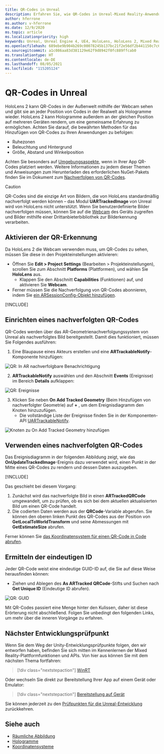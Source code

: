 ```yaml
---
title: QR-Codes in Unreal
description: Erfahren Sie, wie QR-Codes in Unreal-Mixed Reality-Anwendungen eingerichtet, verwendet und nachverfolgt werden.
author: hferrone
ms.author: v-hferrone
ms.date: 12/9/2020
ms.topic: article
ms.localizationpriority: high
keywords: Unreal, Unreal Engine 4, UE4, HoloLens, HoloLens 2, Mixed Reality, Entwicklung, Features, Dokumentation, Leitfäden, Hologramme, QR-Codes, Mixed Reality-Headset Windows Mixed Reality-Headset, Virtual Reality-Headset
ms.openlocfilehash: 689ebe9b904b269c00078245b137bc21f2e56df2b441150c7c6b18c179ac51f4
ms.sourcegitcommit: a1c086aa83d381129e62f9d8942f0fc889ffcab0
ms.translationtype: HT
ms.contentlocale: de-DE
ms.lasthandoff: 08/05/2021
ms.locfileid: "115205124"
---
```

# <a name="qr-codes-in-unreal"></a>QR-Codes in Unreal

HoloLens 2 kann QR-Codes in der Außenwelt mithilfe der Webcam sehen und gibt sie an jeder Position von Codes in der Realwelt als Hologramme wieder. HoloLens 2 kann Hologramme außerdem an der gleichen Position auf mehreren Geräten rendern, um eine gemeinsame Erfahrung zu ermöglichen. Achten Sie darauf, die bewährten Methoden für das Hinzufügen von QR-Codes zu Ihren Anwendungen zu befolgen:

- Ruhezonen
- Beleuchtung und Hintergrund
- Größe, Abstand und Winkelposition

Achten Sie besonders auf [Umgebungsaspekte](/hololens/hololens-environment-considerations), wenn in Ihrer App QR-Codes platziert werden. Weitere Informationen zu jedem dieser Themen und Anweisungen zum Herunterladen des erforderlichen NuGet-Pakets finden Sie im Dokument zum [Nachverfolgen von QR-Codes](../platform-capabilities-and-apis/qr-code-tracking.md).

> [!CAUTION]
> QR-Codes sind die einzige Art von Bildern, die von HoloLens standardmäßig nachverfolgt werden können – das Modul **UARTrackedImage** von Unreal wird von HoloLens nicht unterstützt. Wenn Sie benutzerdefinierte Bilder nachverfolgen müssen, können Sie auf die [Webcam](unreal-hololens-camera.md) des Geräts zugreifen und Bilder mithilfe einer Drittanbieterbibliothek zur Bilderkennung verarbeiten. 

## <a name="enabling-qr-detection"></a>Aktivieren der QR-Erkennung

Da HoloLens 2 die Webcam verwenden muss, um QR-Codes zu sehen, müssen Sie diese in den Projekteinstellungen aktivieren:
- Öffnen Sie **Edit > Project Settings** (Bearbeiten > Projekteinstellungen), scrollen Sie zum Abschnitt **Platforms** (Plattformen), und wählen Sie **HoloLens** aus.
    + Klappen Sie den Abschnitt **Capabilities** (Funktionen) auf, und aktivieren Sie **Webcam**.  
- Ferner müssen Sie die Nachverfolgung von QR-Codes abonnieren, indem Sie [ein ARSessionConfig-Objekt hinzufügen](/windows/mixed-reality/unreal-uxt-ch3#adding-the-session-asset).

[!INCLUDE[](includes/tabs-qr-codes-1.md)]

## <a name="setting-up-a-tracked-qr-code"></a>Einrichten eines nachverfolgten QR-Codes

QR-Codes werden über das AR-Geometrienachverfolgungssystem von Unreal als nachverfolgtes Bild bereitgestellt. Damit dies funktioniert, müssen Sie Folgendes ausführen:
1. Eine Blaupause eines Akteurs erstellen und eine **ARTrackableNotify**-Komponente hinzufügen:

![QR: In AR nachverfolgbare Benachrichtigung](images/unreal-spatialmapping-artrackablenotify.PNG)

2. **ARTrackableNotify** auswählen und den Abschnitt **Events** (Ereignisse) im Bereich **Details** aufklappen:

![QR: Ereignisse](images/unreal-spatialmapping-events.PNG)

3. Klicken Sie neben **On Add Tracked Geometry** (Beim Hinzufügen von nachverfolgter Geometrie) auf **+** , um dem Ereignisdiagramm den Knoten hinzuzufügen.
    - Die vollständige Liste der Ereignisse finden Sie in der Komponenten-API [UARTrackableNotify](https://docs.unrealengine.com/API/Runtime/AugmentedReality/UARTrackableNotifyComponent/index.html).

![Knoten zu On Add Tracked Geometry hinzufügen](images/unreal-qr-codes-tracked-geometry.png)

## <a name="using-a-tracked-qr-code"></a>Verwenden eines nachverfolgten QR-Codes

Das Ereignisdiagramm in der folgenden Abbildung zeigt, wie das **OnUpdateTrackedImage**-Ereignis dazu verwendet wird, einen Punkt in der Mitte eines QR-Codes zu rendern und dessen Daten auszugeben.

[!INCLUDE[](includes/tabs-qr-codes-2.md)]

Das geschieht bei diesem Vorgang:
1. Zunächst wird das nachverfolgte Bild in einen **ARTrackedQRCode** umgewandelt, um zu prüfen, ob es sich bei dem aktuellen aktualisierten Bild um einen QR-Code handelt.  
2. Die codierten Daten werden aus der **QRCode**-Variable abgerufen. Sie können den oberen linken Punkt des QR-Codes aus der Position von **GetLocalToWorldTransform** und seine Abmessungen mit **GetEstimateSize** abrufen.

Ferner können Sie [das Koordinatensystem für einen QR-Code in Code abrufen](/windows/mixed-reality/qr-code-tracking#getting-the-coordinate-system-for-a-qr-code).

## <a name="finding-the-unique-id"></a>Ermitteln der eindeutigen ID

Jeder QR-Code weist eine eindeutige GUID-ID auf, die Sie auf diese Weise herausfinden können:
- Ziehen und Ablegen des **As ARTracked QRCode**-Stifts und Suchen nach **Get Unique ID** (Eindeutige ID abrufen).

![QR: GUID](images/unreal-qr-guid.PNG)

Mit QR-Codes passiert eine Menge hinter den Kulissen, daher ist diese Erörterung nicht abschließend. Folgen Sie unbedingt den folgenden Links, um mehr über die inneren Vorgänge zu erfahren.

## <a name="next-development-checkpoint"></a>Nächster Entwicklungsprüfpunkt

Wenn Sie dem Weg der Unity-Entwicklungsprüfpunkte folgen, den wir entworfen haben, befinden Sie sich mitten im Kennenlernen der Mixed Reality-Plattformfunktionen und APIs. Von hier aus können Sie mit dem nächsten Thema fortfahren:

> [!div class="nextstepaction"]
> [WinRT](unreal-winRT.md)

Oder wechseln Sie direkt zur Bereitstellung Ihrer App auf einem Gerät oder Emulator:

> [!div class="nextstepaction"]
> [Bereitstellung auf Gerät](unreal-deploying.md)

Sie können jederzeit zu den [Prüfpunkten für die Unreal-Entwicklung](unreal-development-overview.md#3-advanced-features) zurückkehren.

## <a name="see-also"></a>Siehe auch
* [Räumliche Abbildung](../../design/spatial-mapping.md)
* [Hologramme](../../discover/hologram.md)
* [Koordinatensysteme](../../design/coordinate-systems.md)